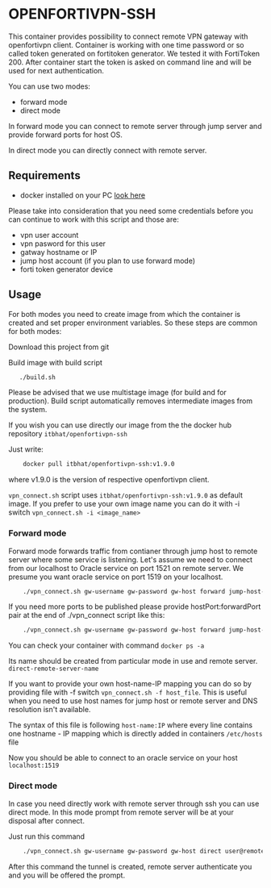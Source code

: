 # OPENFORTIVPN-SSH

This container provides possibility to connect remote VPN gateway with
openfortivpn client. Container is working with one time password or so called
token generated on fortitoken generator. We tested it with FortiToken 200. After
container start the token is asked on command line and will be used for next
authentication.

You can use two modes:

- forward mode
- direct mode

In forward mode you can connect to remote server through jump server and provide
forward ports for host OS.

In direct mode you can directly connect with remote server.

## Requirements

- docker installed on your PC [look here](https://docs.docker.com/install/)

Please take into consideration that you need some credentials before you can
continue to work with this script and those are:

- vpn user account
- vpn pasword for this user
- gatway hostname or IP
- jump host account (if you plan to use forward mode)
- forti token generator device

## Usage

For both modes you need to create image from which the container is created and
set proper environment variables. So these steps are common for both modes:

Download this project from git

Build image with build script

```bash
   ./build.sh
```

Please be advised that we use multistage image (for build and for production).
Build script automatically removes intermediate images from the system.

If you wish you can use directly our image from the the docker hub repository
`itbhat/openfortivpn-ssh`

Just write:

```bash
    docker pull itbhat/openfortivpn-ssh:v1.9.0
```

where v1.9.0 is the version of respective openfortivpn client.

`vpn_connect.sh` script uses `itbhat/openfortivpn-ssh:v1.9.0` as default image.
If you prefer to use your own image name you can do it with -i switch
`vpn_connect.sh -i <image_name>`

### Forward mode

Forward mode forwards traffic from contianer through jump host to remote server
where some service is listening. Let's assume we need to connect from our
localhost to Oracle service on port 1521 on remote server. We presume you want
oracle service on port 1519 on your localhost.

```bash
    ./vpn_connect.sh gw-username gw-password gw-host forward jump-host-user@jump-host remote-server 1519:1521
```

If you need more ports to be published please provide hostPort:forwardPort pair
at the end of ./vpn_connect script like this:

```bash
    ./vpn_connect.sh gw-username gw-password gw-host forward jump-host-user@jump-host remote-server  [hostPort1:forwardPort1][hostPort2:forwardPort2] ...
```

You can check your container with command ``docker ps -a``

Its name should be created from particular mode in use and remote server.
`direct-remote-server-name`

If you want to provide your own host-name-IP mapping you can do so by providing
file with -f switch `vpn_connect.sh -f host_file`. This is useful when you need
to use host names for jump host or remote server and DNS resolution isn't
available.

The syntax of this file is following `host-name:IP` where every line contains
one hostname - IP mapping which is directly added in containers `/etc/hosts`
file

Now you should be able to connect to an oracle service on your host
``localhost:1519``

### Direct mode

In case you need directly work with remote server through ssh you can use direct
mode. In this mode prompt from remote server will be at your disposal after
connect.

Just run this command

```bash
    ./vpn_connect.sh gw-username gw-password gw-host direct user@remote-server
```

After this command the tunnel is created, remote server authenticate you and you
will be offered the prompt.